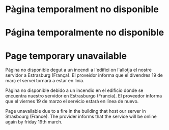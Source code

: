 # Pàgina temporalment no disponible
# Página temporalmente no disponible
# Page temporary unavailable

Pàgina no disponible degut a un incendi a l'edifici on l'allotja el nostre servidor a Estrasburg (França). El proveidor informa que el divendres 19 de març el servei tornarà a estar en línia.

Página no disponible debido a un incendio en el edificio donde se encuentra nuestro servidor en Estrasburgo (Francia). El proveedor informa que el viernes 19 de marzo el servicio estará en línea de nuevo.

Page unavailable due to a fire in the building that host our server in Strasbourg (France). The provider informs that the service will be online again by friday 19th march.
